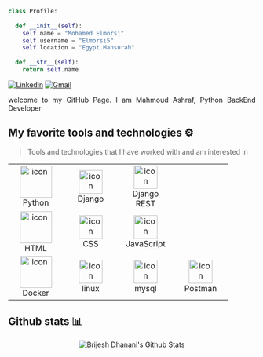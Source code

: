 
```python
class Profile:
    
  def __init__(self):
    self.name = "Mohamed Elmorsi"
    self.username = "Elmorsi5"
    self.location = "Egypt.Mansurah"
  
  def __str__(self):
    return self.name

```
[![Linkedin](https://img.shields.io/badge/-LinkedIn-blue?style=flat&logo=Linkedin&logoColor=white)](https://www.linkedin.com/in/mohamedelmorsi5/)
[![Gmail](https://img.shields.io/badge/-Gmail-c14438?style=flat&logo=Gmail&logoColor=white)](mailto:mohamedelmorse5@gmail.com)


<p></p>

<p align="justify">
welcome to my GitHub Page. I am Mahmoud Ashraf,
Python BackEnd Developer 
</p>


## My favorite tools and technologies ⚙️

> Tools and technologies that I have worked with and am interested in

<table style="width=100%">
<tr>
    <td align="center" width="96">
      <img src="https://skillicons.dev/icons?i=python" alt="icon" width="65" height="65" />
      <br>Python
    </td>
    <td align="center" width="96">
        <img src="https://skillicons.dev/icons?i=django" alt="icon" width="48" height="48" />
      <br>Django
    </td>
    <td align="center" width="96">
        <img src="https://encrypted-tbn0.gstatic.com/images?q=tbn:ANd9GcQLys3qtaP12GkKBT_RKhHE8VHAlODSofOgVKtmuEqSfA&s" alt="icon" width="48" height="48" />
      <br>Django REST
    </td>
 </tr>
 
  <tr>
    <td align="center" width="96">
      <img src="https://skillicons.dev/icons?i=html" alt="icon" width="65" height="65" />
      <br>HTML
    </td>
    <td align="center" width="96">
        <img src="https://skillicons.dev/icons?i=css" alt="icon" width="48" height="48" />
      <br>CSS
    </td>
     <td align="center" width="96">
        <img src="https://skillicons.dev/icons?i=js" alt="icon" width="48" height="48" />
      <br>JavaScript
    </td>
    </td>
 </tr>
 <tr>
    <td align="center" width="96">
      <img src="https://skillicons.dev/icons?i=docker" alt="icon" width="65" height="65" />
      <br>Docker
    </td>
    <td align="center" width="96">
        <img src="https://skillicons.dev/icons?i=linux" alt="icon" width="48" height="48" />
      <br>linux
    </td>
     <td align="center" width="96">
        <img src="https://skillicons.dev/icons?i=mysql" alt="icon" width="48" height="48" />
      <br>mysql
    </td>
    <td align="center" width="96">
        <img src="https://skillicons.dev/icons?i=postman" alt="icon" width="48" height="48" />
      <br>Postman
    </td>
 </tr>
</table>

## Github stats 📊
<p align='center'>
  <img align="center" src="https://github-readme-stats.vercel.app/api?username=Elmorsi5&show_icons=true&title_color=fff&icon_color=79ff97&text_color=efefef&bg_color=24292e" alt="Brijesh Dhanani's Github Stats">
</p>



